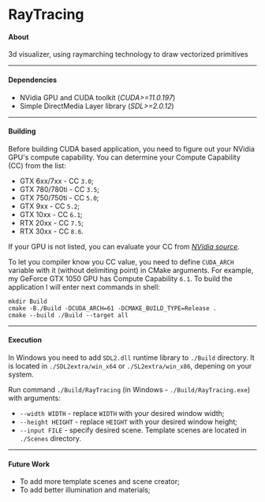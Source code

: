 # RayTracing

#### About
3d visualizer, using raymarching technology to draw vectorized primitives

___
#### Dependencies

* NVidia GPU and CUDA toolkit (*CUDA>=11.0.197*)
* Simple DirectMedia Layer library (*SDL>=2.0.12*)

___
#### Building

Before building CUDA based application, you need to figure out your NVidia GPU's compute capability. 
You can determine your Compute Capability (CC) from the list:

* GTX 6xx/7xx - CC `3.0`;
* GTX 780/780ti - CC `3.5`;
* GTX 750/750ti - CC `5.0`;
* GTX 9xx - CC `5.2`;
* GTX 10xx - CC `6.1`;
* RTX 20xx - CC `7.5`;
* RTX 30xx - CC `8.6`.

If your GPU is not listed, you can evaluate your CC from *[NVidia source](https://developer.nvidia.com/cuda-gpus)*.

To let you compiler know you CC value, you need to define `CUDA_ARCH` variable with it (without delimiting point) in CMake arguments. 
For example, my GeForce GTX 1050 GPU has Compute Capability `6.1`. 
To build the application I will enter next commands in shell:

    mkdir Build
    cmake -B./Build -DCUDA_ARCH=61 -DCMAKE_BUILD_TYPE=Release .
    cmake --build ./Build --target all

___
#### Execution

In Windows you need to add `SDL2.dll` runtime library to `./Build` directory. 
It is located in `./SDL2extra/win_x64` or `./SL2extra/win_x86`, depening on your system.

Run command `./Build/RayTracing` (in Windows - `./Build/RayTracing.exe`) with arguments:
* `--width WIDTH` - replace `WIDTH` with your desired window width;
* `--height HEIGHT` - replace `HEIGHT` with your desired window height;
* `--input FILE` - specify desired scene. Template scenes are located in `./Scenes` directory.

___
#### Future Work

* To add more template scenes and scene creator;
* To add better illumination and materials;